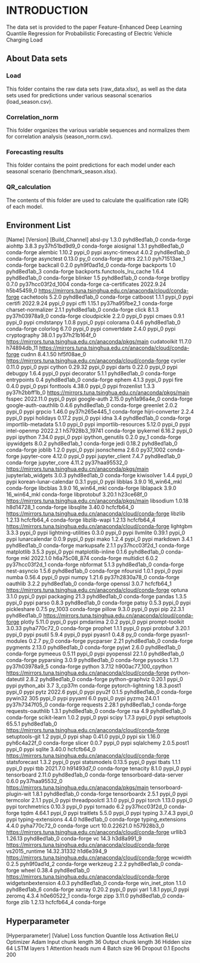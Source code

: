 # INTRODUCTION
The data set is provided to the paper Feature-Enhanced Deep Learning Quantile Regression for Probabilistic Forecasting of Electric Vehicle Charging Load

## About Data sets

### Load
This folder contains the raw data sets (raw_data.xlsx), as well as the data sets used for predictions under various seasonal scenarios (load_season.csv).

### Correlation_norm
This folder organizes the various variable sequences and normalizes them for correlation analysis (season_norm.csv).

### Forecasting results
This folder contains the point predictions for each model under each seasonal scenario (benchmark_season.xlsx).

### QR_calculation
The contents of this folder are used to calculate the qualification rate (QR) of each model.

## Environment List
[Name]                   [Version]                 [Build_Channel]
absl-py                   1.3.0              pyhd8ed1ab_0    conda-forge
aiohttp                   3.8.3            py37h51bd9d9_0    conda-forge
aiosignal                 1.3.1              pyhd8ed1ab_0    conda-forge
alembic                   1.10.2                   pypi_0    pypi
async-timeout             4.0.2              pyhd8ed1ab_0    conda-forge
asynctest                 0.13.0                     py_0    conda-forge
attrs                     22.1.0             pyh71513ae_1    conda-forge
backcall                  0.2.0              pyh9f0ad1d_0    conda-forge
backports                 1.0                pyhd8ed1ab_3    conda-forge
backports.functools_lru_cache 1.6.4              pyhd8ed1ab_0    conda-forge
blinker                   1.5                pyhd8ed1ab_0    conda-forge
brotlipy                  0.7.0           py37hcc03f2d_1004    conda-forge
ca-certificates           2022.9.24            h5b45459_0    https://mirrors.tuna.tsinghua.edu.cn/anaconda/cloud/conda-forge
cachetools                5.2.0              pyhd8ed1ab_0    conda-forge
catboost                  1.1.1                    pypi_0    pypi
certifi                   2022.9.24                pypi_0    pypi
cffi                      1.15.1           py37ha95fbe2_1    conda-forge
charset-normalizer        2.1.1              pyhd8ed1ab_0    conda-forge
click                     8.1.3            py37h03978a9_0    conda-forge
cloudpickle               2.2.0                    pypi_0    pypi
cmaes                     0.9.1                    pypi_0    pypi
cmdstanpy                 1.0.8                    pypi_0    pypi
colorama                  0.4.6              pyhd8ed1ab_0    conda-forge
colorlog                  6.7.0                    pypi_0    pypi
convertdate               2.4.0                    pypi_0    pypi
cryptography              38.0.1           py37h21b164f_0    https://mirrors.tuna.tsinghua.edu.cn/anaconda/pkgs/main
cudatoolkit               11.7.0              h74894db_11    https://mirrors.tuna.tsinghua.edu.cn/anaconda/cloud/conda-forge
cudnn                     8.4.1.50             hf5f08ae_0    https://mirrors.tuna.tsinghua.edu.cn/anaconda/cloud/conda-forge
cycler                    0.11.0                   pypi_0    pypi
cython                    0.29.32                  pypi_0    pypi
darts                     0.22.0                   pypi_0    pypi
debugpy                   1.6.4                    pypi_0    pypi
decorator                 5.1.1              pyhd8ed1ab_0    conda-forge
entrypoints               0.4                pyhd8ed1ab_0    conda-forge
ephem                     4.1.3                    pypi_0    pypi
fire                      0.4.0                    pypi_0    pypi
fonttools                 4.38.0                   pypi_0    pypi
frozenlist                1.3.3            py37h2bbff1b_0    https://mirrors.tuna.tsinghua.edu.cn/anaconda/pkgs/main
fsspec                    2022.11.0                pypi_0    pypi
google-auth               2.15.0             pyh1a96a4e_0    conda-forge
google-auth-oauthlib      0.4.6              pyhd8ed1ab_0    conda-forge
greenlet                  2.0.2                    pypi_0    pypi
grpcio                    1.46.0           py37h265e445_1    conda-forge
hijri-converter           2.2.4                    pypi_0    pypi
holidays                  0.17.2                   pypi_0    pypi
idna                      3.4                pyhd8ed1ab_0    conda-forge
importlib-metadata        5.1.0                    pypi_0    pypi
importlib-resources       5.12.0                   pypi_0    pypi
intel-openmp              2022.2.1         h57928b3_19741    conda-forge
ipykernel                 6.16.2                   pypi_0    pypi
ipython                   7.34.0                   pypi_0    pypi
ipython_genutils          0.2.0                      py_1    conda-forge
ipywidgets                8.0.2              pyhd8ed1ab_1    conda-forge
jedi                      0.18.2             pyhd8ed1ab_0    conda-forge
joblib                    1.2.0                    pypi_0    pypi
jsonschema                2.6.0                 py37_1002    conda-forge
jupyter-core              4.12.0                   pypi_0    pypi
jupyter_client            7.4.7              pyhd8ed1ab_0    conda-forge
jupyter_core              4.11.2           py37haa95532_0    https://mirrors.tuna.tsinghua.edu.cn/anaconda/pkgs/main
jupyterlab_widgets        3.0.3              pyhd8ed1ab_0    conda-forge
kiwisolver                1.4.4                    pypi_0    pypi
korean-lunar-calendar     0.3.1                    pypi_0    pypi
libblas                   3.9.0              16_win64_mkl    conda-forge
libcblas                  3.9.0              16_win64_mkl    conda-forge
liblapack                 3.9.0              16_win64_mkl    conda-forge
libprotobuf               3.20.1               h23ce68f_0    https://mirrors.tuna.tsinghua.edu.cn/anaconda/pkgs/main
libsodium                 1.0.18               h8d14728_1    conda-forge
libsqlite                 3.40.0               hcfcfb64_0    https://mirrors.tuna.tsinghua.edu.cn/anaconda/cloud/conda-forge
libzlib                   1.2.13               hcfcfb64_4    conda-forge
libzlib-wapi              1.2.13               hcfcfb64_4    https://mirrors.tuna.tsinghua.edu.cn/anaconda/cloud/conda-forge
lightgbm                  3.3.3                    pypi_0    pypi
lightning-utilities       0.3.0                    pypi_0    pypi
llvmlite                  0.39.1                   pypi_0    pypi
lunarcalendar             0.0.9                    pypi_0    pypi
mako                      1.2.4                    pypi_0    pypi
markdown                  3.4.1              pyhd8ed1ab_0    conda-forge
markupsafe                2.1.1            py37hcc03f2d_1    conda-forge
matplotlib                3.5.3                    pypi_0    pypi
matplotlib-inline         0.1.6              pyhd8ed1ab_0    conda-forge
mkl                       2022.1.0           h6a75c08_874    conda-forge
multidict                 6.0.2            py37hcc03f2d_1    conda-forge
nbformat                  5.1.3              pyhd8ed1ab_0    conda-forge
nest-asyncio              1.5.6              pyhd8ed1ab_0    conda-forge
nfoursid                  1.0.1                    pypi_0    pypi
numba                     0.56.4                   pypi_0    pypi
numpy                     1.21.6           py37h2830a78_0    conda-forge
oauthlib                  3.2.2              pyhd8ed1ab_0    conda-forge
openssl                   3.0.7                hcfcfb64_1    https://mirrors.tuna.tsinghua.edu.cn/anaconda/cloud/conda-forge
optuna                    3.1.0                    pypi_0    pypi
packaging                 21.3               pyhd8ed1ab_0    conda-forge
pandas                    1.3.5                    pypi_0    pypi
parso                     0.8.3              pyhd8ed1ab_0    conda-forge
patsy                     0.5.3                    pypi_0    pypi
pickleshare               0.7.5                   py_1003    conda-forge
pillow                    9.3.0                    pypi_0    pypi
pip                       22.3.1             pyhd8ed1ab_0    https://mirrors.tuna.tsinghua.edu.cn/anaconda/cloud/conda-forge
plotly                    5.11.0                   pypi_0    pypi
pmdarima                  2.0.2                    pypi_0    pypi
prompt-toolkit            3.0.33             pyha770c72_0    conda-forge
prophet                   1.1.1                    pypi_0    pypi
protobuf                  3.20.1                   pypi_0    pypi
psutil                    5.9.4                    pypi_0    pypi
pyasn1                    0.4.8                      py_0    conda-forge
pyasn1-modules            0.2.7                      py_0    conda-forge
pycparser                 2.21               pyhd8ed1ab_0    conda-forge
pygments                  2.13.0             pyhd8ed1ab_0    conda-forge
pyjwt                     2.6.0              pyhd8ed1ab_0    conda-forge
pymeeus                   0.5.11                   pypi_0    pypi
pyopenssl                 22.1.0             pyhd8ed1ab_0    conda-forge
pyparsing                 3.0.9              pyhd8ed1ab_0    conda-forge
pysocks                   1.7.1            py37h03978a9_5    conda-forge
python                    3.7.12          h900ac77_100_cpython    https://mirrors.tuna.tsinghua.edu.cn/anaconda/cloud/conda-forge
python-dateutil           2.8.2              pyhd8ed1ab_0    conda-forge
python-graphviz           0.20.1                   pypi_0    pypi
python_abi                3.7                     3_cp37m    conda-forge
pytorch-lightning         1.8.3.post1              pypi_0    pypi
pytz                      2022.6                   pypi_0    pypi
pyu2f                     0.1.5              pyhd8ed1ab_0    conda-forge
pywin32                   305                      pypi_0    pypi
pyyaml                    6.0                      pypi_0    pypi
pyzmq                     24.0.1           py37h7347f05_0    conda-forge
requests                  2.28.1             pyhd8ed1ab_1    conda-forge
requests-oauthlib         1.3.1              pyhd8ed1ab_0    conda-forge
rsa                       4.9                pyhd8ed1ab_0    conda-forge
scikit-learn              1.0.2                    pypi_0    pypi
scipy                     1.7.3                    pypi_0    pypi
setuptools                65.5.1             pyhd8ed1ab_0    https://mirrors.tuna.tsinghua.edu.cn/anaconda/cloud/conda-forge
setuptools-git            1.2                      pypi_0    pypi
shap                      0.41.0                   pypi_0    pypi
six                       1.16.0             pyh6c4a22f_0    conda-forge
slicer                    0.0.7                    pypi_0    pypi
sqlalchemy                2.0.5.post1              pypi_0    pypi
sqlite                    3.40.0               hcfcfb64_0    https://mirrors.tuna.tsinghua.edu.cn/anaconda/cloud/conda-forge
statsforecast             1.3.2                    pypi_0    pypi
statsmodels               0.13.5                   pypi_0    pypi
tbats                     1.1.1                    pypi_0    pypi
tbb                       2021.7.0             h91493d7_0    conda-forge
tenacity                  8.1.0                    pypi_0    pypi
tensorboard               2.11.0             pyhd8ed1ab_0    conda-forge
tensorboard-data-server   0.6.0            py37haa95532_0    https://mirrors.tuna.tsinghua.edu.cn/anaconda/pkgs/main
tensorboard-plugin-wit    1.8.1              pyhd8ed1ab_0    conda-forge
tensorboardx              2.5.1                    pypi_0    pypi
termcolor                 2.1.1                    pypi_0    pypi
threadpoolctl             3.1.0                    pypi_0    pypi
torch                     1.13.0                   pypi_0    pypi
torchmetrics              0.10.3                   pypi_0    pypi
tornado                   6.2              py37hcc03f2d_0    conda-forge
tqdm                      4.64.1                   pypi_0    pypi
traitlets                 5.5.0                    pypi_0    pypi
typing                    3.7.4.3                  pypi_0    pypi
typing-extensions         4.4.0                hd8ed1ab_0    conda-forge
typing_extensions         4.4.0              pyha770c72_0    conda-forge
ucrt                      10.0.22621.0         h57928b3_0    https://mirrors.tuna.tsinghua.edu.cn/anaconda/cloud/conda-forge
urllib3                   1.26.13            pyhd8ed1ab_0    conda-forge
vc                        14.3                 h3d8a991_9    https://mirrors.tuna.tsinghua.edu.cn/anaconda/cloud/conda-forge
vs2015_runtime            14.32.31332          h1d6e394_9    https://mirrors.tuna.tsinghua.edu.cn/anaconda/cloud/conda-forge
wcwidth                   0.2.5              pyh9f0ad1d_2    conda-forge
werkzeug                  2.2.2              pyhd8ed1ab_0    conda-forge
wheel                     0.38.4             pyhd8ed1ab_0    https://mirrors.tuna.tsinghua.edu.cn/anaconda/cloud/conda-forge
widgetsnbextension        4.0.3              pyhd8ed1ab_0    conda-forge
win_inet_pton             1.1.0              pyhd8ed1ab_6    conda-forge
xarray                    0.20.2                   pypi_0    pypi
yarl                      1.8.1                    pypi_0    pypi
zeromq                    4.3.4                h0e60522_1    conda-forge
zipp                      3.11.0             pyhd8ed1ab_0    conda-forge
zlib                      1.2.13               hcfcfb64_4    conda-forge

## Hyperparameter
[Hyperparameter]                [Value]
Loss function                   Quantile loss
Activation                      ReLU
Optimizer                       Adam
Input chunk length              36
Output chunk length             36
Hidden size                     64
LSTM layers                     1
Attention heads num             4
Batch size                      96 
Dropout                         0.1
Epochs                          200
